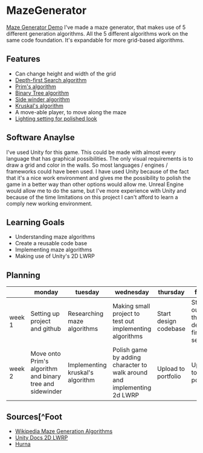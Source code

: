 # MazeGenerator
[Maze Generator Demo](https://ferri.dev/Maze-Generator/)
I've made a maze generator, that makes use of 5 different generation algorithms. All the 5 different algorithms work on the same code foundation. It's expandable for more grid-based algorithms.

## Features

- Can change height and width of the grid
- [Depth-first Search algorithm](https://en.wikipedia.org/wiki/Depth-first_search)
- [Prim's algorithm](https://en.wikipedia.org/wiki/Prim%27s_algorithm)
- [Binary Tree algorithm](https://en.wikipedia.org/wiki/Binary_tree)
- [Side winder algorithm](http://weblog.jamisbuck.org/2011/2/3/maze-generation-sidewinder-algorithm)
- [Kruskal's algorithm](https://en.wikipedia.org/wiki/Kruskal%27s_algorithm)
- A move-able player, to move along the maze
- [Lighting setting for polished look](https://docs.unity3d.com/Packages/com.unity.render-pipelines.lightweight@6.7/manual/2d-index.html)

## Software Anaylse 
I've used Unity for this game. This could be made with almost every language that has graphical possibilities. The only visual requirements is to draw a grid and color in the walls. So most languages / engines / frameworks could have been used. I have used Unity because of the fact that it's a nice work environment and gives me the possibility to polish the game in a better way than other options would allow me. Unreal Engine would allow me to do the same, but I've more experience with Unity and because of the time limitations on this project I can't afford to learn a comply new working environment.

## Learning Goals
- Understanding maze algorithms
- Create a reusable code base
- Implementing maze algorithms
- Making use of Unity's 2D LWRP
## Planning 
| | monday | tuesday | wednesday | thursday | friday |
| --- | --- | --- | --- | --- | --- |
|week 1 | Setting up project and github | Researching maze algorithms | Making small project to test out implementing algorithms | Start design codebase | Start out with the depth-first search |
|week 2 | Move onto Prim's algorithm and binary tree and sidewinder | Implementing kruskal's algorithm | Polish game by adding character to walk around and implementing 2d LWRP | Upload to portfolio | Upload to portfolio | 

## Sources[^Foot

- [Wikipedia Maze Generation Algorithms](https://en.wikipedia.org/wiki/Maze_generation_algorithm)
- [Unity Docs 2D LWRP](https://docs.unity3d.com/Packages/com.unity.render-pipelines.lightweight@6.7/manual/2d-index.htm)
- [Hurna](https://hurna.io/academy/algorithms/maze_generator/index.html)
<!--stackedit_data:
eyJoaXN0b3J5IjpbLTE5NTg5NTE2MzQsMTAwODk0NTUwM119
-->